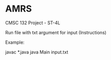 # AMRS
CMSC 132 Project - ST-4L

Run file with txt argument for input (Instructions)

Example: 

javac *.java 
java Main input.txt